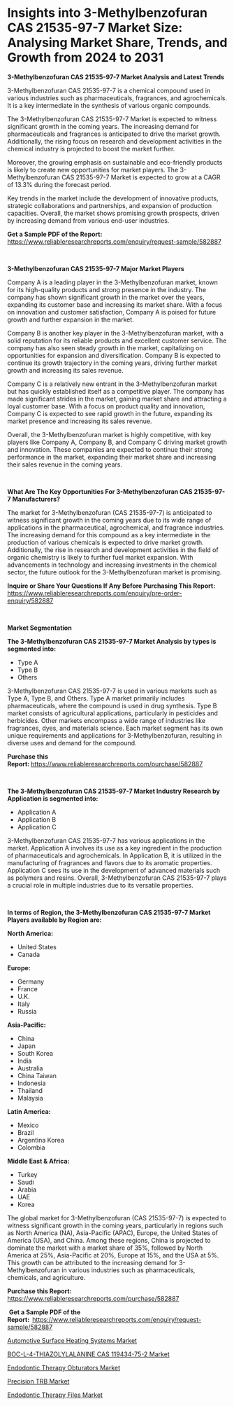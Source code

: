 <p><h1>Insights into 3-Methylbenzofuran CAS 21535-97-7 Market Size: Analysing Market Share, Trends, and Growth from 2024 to 2031</h1></p><p><strong>3-Methylbenzofuran CAS 21535-97-7 Market Analysis and Latest Trends</strong></p>
<p><p>3-Methylbenzofuran CAS 21535-97-7 is a chemical compound used in various industries such as pharmaceuticals, fragrances, and agrochemicals. It is a key intermediate in the synthesis of various organic compounds.</p><p>The 3-Methylbenzofuran CAS 21535-97-7 Market is expected to witness significant growth in the coming years. The increasing demand for pharmaceuticals and fragrances is anticipated to drive the market growth. Additionally, the rising focus on research and development activities in the chemical industry is projected to boost the market further.</p><p>Moreover, the growing emphasis on sustainable and eco-friendly products is likely to create new opportunities for market players. The 3-Methylbenzofuran CAS 21535-97-7 Market is expected to grow at a CAGR of 13.3% during the forecast period.</p><p>Key trends in the market include the development of innovative products, strategic collaborations and partnerships, and expansion of production capacities. Overall, the market shows promising growth prospects, driven by increasing demand from various end-user industries.</p></p>
<p><strong>Get a Sample PDF of the Report:&nbsp;</strong> <a href="https://www.reliableresearchreports.com/enquiry/request-sample/582887">https://www.reliableresearchreports.com/enquiry/request-sample/582887</a></p>
<p>&nbsp;</p>
<p><strong>3-Methylbenzofuran CAS 21535-97-7 Major Market Players</strong></p>
<p><p>Company A is a leading player in the 3-Methylbenzofuran market, known for its high-quality products and strong presence in the industry. The company has shown significant growth in the market over the years, expanding its customer base and increasing its market share. With a focus on innovation and customer satisfaction, Company A is poised for future growth and further expansion in the market.</p><p>Company B is another key player in the 3-Methylbenzofuran market, with a solid reputation for its reliable products and excellent customer service. The company has also seen steady growth in the market, capitalizing on opportunities for expansion and diversification. Company B is expected to continue its growth trajectory in the coming years, driving further market growth and increasing its sales revenue.</p><p>Company C is a relatively new entrant in the 3-Methylbenzofuran market but has quickly established itself as a competitive player. The company has made significant strides in the market, gaining market share and attracting a loyal customer base. With a focus on product quality and innovation, Company C is expected to see rapid growth in the future, expanding its market presence and increasing its sales revenue.</p><p>Overall, the 3-Methylbenzofuran market is highly competitive, with key players like Company A, Company B, and Company C driving market growth and innovation. These companies are expected to continue their strong performance in the market, expanding their market share and increasing their sales revenue in the coming years.</p></p>
<p>&nbsp;</p>
<p><strong>What Are The Key Opportunities For 3-Methylbenzofuran CAS 21535-97-7 Manufacturers?</strong></p>
<p><p>The market for 3-Methylbenzofuran (CAS 21535-97-7) is anticipated to witness significant growth in the coming years due to its wide range of applications in the pharmaceutical, agrochemical, and fragrance industries. The increasing demand for this compound as a key intermediate in the production of various chemicals is expected to drive market growth. Additionally, the rise in research and development activities in the field of organic chemistry is likely to further fuel market expansion. With advancements in technology and increasing investments in the chemical sector, the future outlook for the 3-Methylbenzofuran market is promising.</p></p>
<p><strong>Inquire or Share Your Questions If Any Before Purchasing This Report:</strong> <a href="https://www.reliableresearchreports.com/enquiry/pre-order-enquiry/582887">https://www.reliableresearchreports.com/enquiry/pre-order-enquiry/582887</a></p>
<p>&nbsp;</p>
<p><strong>Market Segmentation</strong></p>
<p><strong>The 3-Methylbenzofuran CAS 21535-97-7 Market Analysis by types is segmented into:</strong></p>
<p><ul><li>Type A</li><li>Type B</li><li>Others</li></ul></p>
<p><p>3-Methylbenzofuran CAS 21535-97-7 is used in various markets such as Type A, Type B, and Others. Type A market primarily includes pharmaceuticals, where the compound is used in drug synthesis. Type B market consists of agricultural applications, particularly in pesticides and herbicides. Other markets encompass a wide range of industries like fragrances, dyes, and materials science. Each market segment has its own unique requirements and applications for 3-Methylbenzofuran, resulting in diverse uses and demand for the compound.</p></p>
<p><strong>Purchase this Report:&nbsp;</strong><a href="https://www.reliableresearchreports.com/purchase/582887">https://www.reliableresearchreports.com/purchase/582887</a></p>
<p>&nbsp;</p>
<p><strong>The 3-Methylbenzofuran CAS 21535-97-7 Market Industry Research by Application is segmented into:</strong></p>
<p><ul><li>Application A</li><li>Application B</li><li>Application C</li></ul></p>
<p><p>3-Methylbenzofuran CAS 21535-97-7 has various applications in the market. Application A involves its use as a key ingredient in the production of pharmaceuticals and agrochemicals. In Application B, it is utilized in the manufacturing of fragrances and flavors due to its aromatic properties. Application C sees its use in the development of advanced materials such as polymers and resins. Overall, 3-Methylbenzofuran CAS 21535-97-7 plays a crucial role in multiple industries due to its versatile properties.</p></p>
<p>&nbsp;</p>
<p><strong>In terms of Region, the 3-Methylbenzofuran CAS 21535-97-7 Market Players available by Region are:</strong></p>
<p>
    <p> <strong> North America: </strong>
        <ul>
            <li>United States</li>
            <li>Canada</li>
        </ul>
        </p> 
    <p> <strong> Europe: </strong>
        <ul>
            <li>Germany</li>
            <li>France</li>
            <li>U.K.</li>
            <li>Italy</li>
            <li>Russia</li>
        </ul>
        </p> 
    <p> <strong> Asia-Pacific: </strong>
        <ul>
            <li>China</li>
            <li>Japan</li>
            <li>South Korea</li>
            <li>India</li>
            <li>Australia</li>
            <li>China Taiwan</li>
            <li>Indonesia</li>
            <li>Thailand</li>
            <li>Malaysia</li>
        </ul>
        </p> 
    <p> <strong> Latin America: </strong>
        <ul>
            <li>Mexico</li>
            <li>Brazil</li>
            <li>Argentina Korea</li>
            <li>Colombia</li>
        </ul>
        </p> 
    <p> <strong> Middle East & Africa: </strong>
        <ul>
            <li>Turkey</li>
            <li>Saudi</li>
            <li>Arabia</li>
            <li>UAE</li>
            <li>Korea</li>
        </ul>
    </p>
    </p>
<p><p>The global market for 3-Methylbenzofuran (CAS 21535-97-7) is expected to witness significant growth in the coming years, particularly in regions such as North America (NA), Asia-Pacific (APAC), Europe, the United States of America (USA), and China. Among these regions, China is projected to dominate the market with a market share of 35%, followed by North America at 25%, Asia-Pacific at 20%, Europe at 15%, and the USA at 5%. This growth can be attributed to the increasing demand for 3-Methylbenzofuran in various industries such as pharmaceuticals, chemicals, and agriculture.</p></p>
<p><strong>Purchase this Report: </strong><a href="https://www.reliableresearchreports.com/purchase/582887">https://www.reliableresearchreports.com/purchase/582887</a></p>
<p>&nbsp;<strong>Get a Sample PDF of the Report:&nbsp;&nbsp;</strong><a href="https://www.reliableresearchreports.com/enquiry/request-sample/582887">https://www.reliableresearchreports.com/enquiry/request-sample/582887</a></p>
<p><strong></strong></p>
<p><p><a href="https://issuu.com/reportprime-2/docs/automotive-surface-heating-systems-market-size-203">Automotive Surface Heating Systems Market</a></p><p><a href="https://github.com/edytherolanlouisejk1miz0wig/Market-Research-Report-List-1/blob/main/boc-l-4-thiazolylalanine-cas-119434-75-2-market.md">BOC-L-4-THIAZOLYLALANINE CAS 119434-75-2 Market</a></p><p><a href="https://medium.com/@jerrodhilll68/decoding-endodontic-therapy-obturators-market-metrics-market-share-trends-and-growth-patterns-cf5f68b7ca29">Endodontic Therapy Obturators Market</a></p><p><a href="https://github.com/peachesmcdowel1/Market-Research-Report-List-1/blob/main/precision-trb-market.md">Precision TRB Market</a></p><p><a href="https://medium.com/@jerrodhilll68/endodontic-therapy-files-market-report-reveals-the-latest-trends-and-growth-opportunities-of-this-fd6b90cd79f3">Endodontic Therapy Files Market</a></p></p>